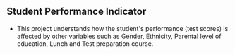 ## Student Performance Indicator

- This project understands how the student's performance (test scores) is affected by other variables such as Gender, Ethnicity, Parental level of education, Lunch and Test preparation course.
